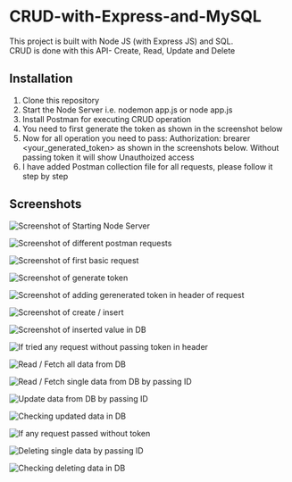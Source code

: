 # CRUD-with-Express-and-MySQL

This project is built with Node JS (with Express JS) and SQL. <br>
CRUD is done with this API- Create, Read, Update and Delete

## Installation

1. Clone this repository <br>
2. Start the Node Server i.e. nodemon app.js or node app.js <br>
3. Install Postman for executing CRUD operation
4. You need to first generate the token as shown in the screenshot below
5. Now for all operation you need to pass: Authorization: brearer <your_generated_token> as shown in the screenshots below. Without passing token it will show Unauthoized access 
6. I have added Postman collection file for all requests, please follow it step by step

## Screenshots

![Screenshot of Starting Node Server](https://user-images.githubusercontent.com/15896579/56477180-5be8e980-64c0-11e9-99f2-77e9f9b9b992.png?raw=true "Screenshot of Starting Node Server")

![Screenshot of different postman requests](https://user-images.githubusercontent.com/15896579/56477181-5f7c7080-64c0-11e9-88d0-213142a34c09.png?raw=true "Screenshot of different postman requests")

![Screenshot of first basic request](https://user-images.githubusercontent.com/15896579/56477182-64412480-64c0-11e9-82c4-4f81034ea803.png?raw=true "Screenshot of first basic request")

![Screenshot of generate token](https://user-images.githubusercontent.com/15896579/56477183-673c1500-64c0-11e9-850a-32af841e3275.png?raw=true "Screenshot of first generate token")

![Screenshot of adding gerenerated token in header of request](https://user-images.githubusercontent.com/15896579/56477187-6efbb980-64c0-11e9-8288-3be1c47af5af.png?raw=true "Screenshot of adding gerenerated token in header of request")

![Screenshot of create / insert](https://user-images.githubusercontent.com/15896579/56477188-7327d700-64c0-11e9-9bb6-74c04e12380a.png?raw=true "Screenshot of create / insert")

![Screenshot of inserted value in DB](https://user-images.githubusercontent.com/15896579/56477190-7753f480-64c0-11e9-97d5-576e33e6386d.png?raw=true "Screenshot of inserted value in DB")

![If tried any request without passing token in header](https://user-images.githubusercontent.com/15896579/56477195-95215980-64c0-11e9-88cb-7ec91c24ec93.png?raw=true "If tried any request without passing token in header")

![Read / Fetch all data from DB](https://user-images.githubusercontent.com/15896579/56477195-95215980-64c0-11e9-88cb-7ec91c24ec93.png?raw=true "Read / Fetch all data from DB")

![Read / Fetch single data from DB by passing ID](https://user-images.githubusercontent.com/15896579/56477198-9e122b00-64c0-11e9-9a92-39848ec2d92a.png?raw=true "Read / Fetch single data from DB by passing ID")

![Update data from DB by passing ID](https://user-images.githubusercontent.com/15896579/56477200-a10d1b80-64c0-11e9-9944-7e7007ad3c1e.png?raw=true "Update data from DB by passing ID")

![Checking updated data in DB](https://user-images.githubusercontent.com/15896579/56477202-a4a0a280-64c0-11e9-9e39-e3bec0a7ea3b.png?raw=true "Checking updated data in DB")

![If any request passed without token](https://user-images.githubusercontent.com/15896579/56477206-a8342980-64c0-11e9-9970-2d143332f642.png?raw=true "If any request passed without token")

![Deleting single data by passing ID](https://user-images.githubusercontent.com/15896579/56477206-a8342980-64c0-11e9-9970-2d143332f642.png?raw=true "Deleting single data by passing ID")

![Checking deleting data in DB](https://user-images.githubusercontent.com/15896579/56477212-b1bd9180-64c0-11e9-9f28-43901be487b2.png?raw=true "Checking deleting data in DB")



